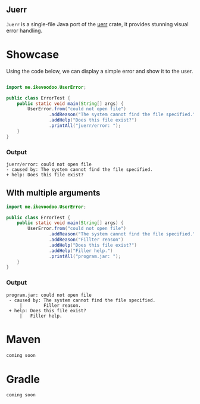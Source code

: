 ## Juerr
`Juerr` is a single-file Java port of the [uerr](https://crates.io/crates/uerr) crate, it provides stunning visual error handling.

# Showcase
Using the code below, we can display a simple error and show it to the user.

```java

import me.ikevoodoo.UserError;

public class ErrorTest {
    public static void main(String[] args) {
        UserError.from("could not open file")
                .addReason("The system cannot find the file specified.")
                .addHelp("Does this file exist?")
                .printAll("juerr/error: ");
    }
}
```
### Output
```
juerr/error: could not open file
- caused by: The system cannot find the file specified.
+ help: Does this file exist?
```
## WIth multiple arguments
```java
import me.ikevoodoo.UserError;

public class ErrorTest {
    public static void main(String[] args) {
        UserError.from("could not open file")
                .addReason("The system cannot find the file specified.")
                .addReason("Fillter reason")
                .addHelp("Does this file exist?")
                .addHelp("Filler help.")
                .printAll("program.jar: ");
    }
}
```
### Output
```
program.jar: could not open file
 - caused by: The system cannot find the file specified.
     |        Filler reason.
 + help: Does this file exist?
     |   Filler help.
```

# Maven
```xml
coming soon
```

# Gradle
```
coming soon
```